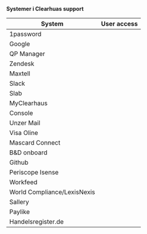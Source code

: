 **Systemer i Clearhuas support**

|System | User access|
|-------|------------|
|1password| |
|Google | |
|QP Manager | |
|Zendesk | |
|Maxtell| |
|Slack | |
|Slab| |
|MyClearhaus | |
|Console| |
|Unzer Mail| |
|Visa Oline | |
|Mascard Connect | |
|B&D onboard | |
|Github | |
|Periscope Isense | |
|Workfeed| |
|World Compliance/LexisNexis | |
|Sallery | |
|Paylike | |
|Handelsregister.de | |


